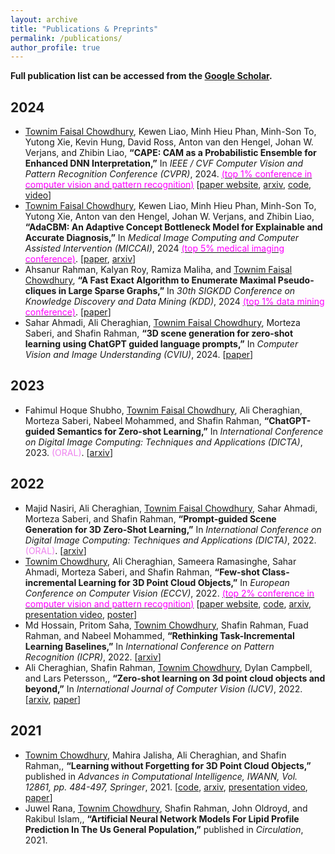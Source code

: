 ```yaml
---
layout: archive
title: "Publications & Preprints"
permalink: /publications/
author_profile: true
---
```


<!-- {% if author.googlescholar %}
  You can also find my articles on <u><a href="{{author.googlescholar}}">my Google Scholar profile</a>.</u>
{% endif %}

{% include base_path %}

{% for post in site.publications reversed %}
  {% include archive-single.html %}
{% endfor %} -->

**Full publication list can be accessed from the [Google Scholar](https://scholar.google.com/citations?user=Jwefna0AAAAJ&hl=en&authuser=1).**

## 2024
* <ins>Townim Faisal Chowdhury</ins>, Kewen Liao, Minh Hieu Phan, Minh-Son To, Yutong Xie, Kevin Hung, David Ross, Anton van den Hengel, Johan W. Verjans, and Zhibin Liao, **“CAPE: CAM as a Probabilistic Ensemble for Enhanced DNN Interpretation,”** In _IEEE / CVF Computer Vision and Pattern Recognition Conference (CVPR)_, 2024. [<span style="color:magenta">(top 1% conference in computer vision and pattern recognition)</span>](https://scholar.google.com.au/citations?view_op=top_venues&hl=en&vq=eng_computervisionpatternrecognition) [[paper website](https://openaccess.thecvf.com/content/CVPR2024/html/Chowdhury_CAPE_CAM_as_a_Probabilistic_Ensemble_for_Enhanced_DNN_Interpretation_CVPR_2024_paper.html), [arxiv](https://arxiv.org/abs/2404.02388), [code](https://github.com/AIML-MED/CAPE), [video](https://youtu.be/795LpFwni7c)] 
* <ins>Townim Faisal Chowdhury</ins>, Kewen Liao, Minh Hieu Phan, Minh-Son To, Yutong Xie, Anton van den Hengel, Johan W. Verjans, and Zhibin Liao, **“AdaCBM: An Adaptive Concept Bottleneck Model for Explainable and Accurate Diagnosis,”** In _Medical Image Computing and Computer Assisted Intervention (MICCAI)_, 2024 [<span style="color:magenta">(top 5% medical imaging conference)</span>](https://scholar.google.com/citations?view_op=top_venues&hl=en&vq=med_radiologymedicalimaging). [[paper](https://papers.miccai.org/miccai-2024/045-Paper3895.html), [arxiv](https://www.arxiv.org/abs/2408.02001)]
* Ahsanur Rahman, Kalyan Roy, Ramiza Maliha, and <ins>Townim Faisal Chowdhury</ins>, **“A Fast Exact Algorithm to Enumerate Maximal Pseudo-cliques in
Large Sparse Graphs,”** In _30th SIGKDD Conference on Knowledge Discovery and Data Mining (KDD)_, 2024 [<span style="color:magenta">(top 1% data mining conference)</span>](https://scholar.google.com.au/citations?view_op=top_venues&hl=en&vq=eng_datamininganalysis). [[paper](https://dl.acm.org/doi/10.1145/3637528.3672066)] 
* Sahar Ahmadi, Ali Cheraghian, <ins>Townim Faisal Chowdhury</ins>, Morteza Saberi, and Shafin Rahman, **“3D scene generation for zero-shot learning using ChatGPT guided language prompts,”** In _Computer Vision and Image Understanding (CVIU)_, 2024. [[paper](https://www.sciencedirect.com/science/article/pii/S1077314224002923)]

## 2023
* Fahimul Hoque Shubho, <ins>Townim Faisal Chowdhury</ins>, Ali Cheraghian, Morteza Saberi, Nabeel Mohammed, and Shafin Rahman, **“ChatGPT-guided Semantics for Zero-shot Learning,”** In _International Conference on Digital Image Computing: Techniques and Applications (DICTA)_, 2023. <span style="color:violet">(ORAL)</span>. [[arxiv](https://arxiv.org/pdf/2310.11657.pdf)] 

## 2022

* Majid Nasiri, Ali Cheraghian, <ins>Townim Faisal Chowdhury</ins>, Sahar Ahmadi, Morteza Saberi, and Shafin Rahman, **“Prompt-guided Scene Generation for 3D Zero-Shot Learning,”** In _International Conference on Digital Image Computing: Techniques and Applications (DICTA)_, 2022. <span style="color:violet">(ORAL)</span>. [[arxiv](https://arxiv.org/abs/2209.14690)] 
* <ins>Townim Chowdhury</ins>, Ali Cheraghian, Sameera Ramasinghe, Sahar Ahmadi, Morteza Saberi, and Shafin Rahman, **“Few-shot Class-incremental Learning for 3D Point Cloud Objects,”** In _European Conference on Computer Vision (ECCV)_, 2022. [<span style="color:magenta">(top 2% conference in computer vision and pattern recognition)</span>](https://scholar.google.com.au/citations?view_op=top_venues&hl=en&vq=eng_computervisionpatternrecognition) [[paper website](https://www.ecva.net/papers/eccv_2022/papers_ECCV/html/3641_ECCV_2022_paper.php), [code](https://github.com/townim-faisal/FSCIL-3D), [arxiv](https://arxiv.org/abs/2205.15225), [presentation video](https://drive.google.com/file/d/1MSxjX00gbtmlGycZ5MN3-I2e2DpsmmyH/view?usp=share_link), [poster](https://drive.google.com/file/d/1UpElr4wJRWPWaTrGmIHI3EDlzG7AvFMy/view?usp=share_link)]
* Md Hossain, Pritom Saha, <ins>Townim Chowdhury</ins>, Shafin Rahman, Fuad Rahman, and Nabeel Mohammed, **“Rethinking Task-Incremental Learning Baselines,”** In _International Conference on Pattern Recognition (ICPR)_, 2022. [[arxiv](https://arxiv.org/abs/2205.11367)]
* Ali Cheraghian, Shafin Rahman, <ins>Townim Chowdhury</ins>, Dylan Campbell, and Lars Petersson,, **“Zero-shot learning on 3d point cloud objects and beyond,”** In _International Journal of Computer Vision (IJCV)_, 2022. [[arxiv](https://arxiv.org/abs/2104.04980), [paper](https://link.springer.com/article/10.1007/s11263-022-01650-4)] 

## 2021
* <ins>Townim Chowdhury</ins>, Mahira Jalisha, Ali Cheraghian, and Shafin Rahman,, **“Learning without Forgetting for 3D Point Cloud Objects,”** published in _Advances in Computational Intelligence, IWANN, Vol. 12861, pp. 484-497, Springer_, 2021. [[code](https://github.com/townim-faisal/lwf-3D), [arxiv](https://arxiv.org/abs/2106.14275), [presentation video](http://iwann.ugr.es/virtuals2021/IWANN2021_073.mp4), [paper](https://link.springer.com/chapter/10.1007%2F978-3-030-85030-2_40)]
* Juwel Rana, <ins>Townim Chowdhury</ins>, Shafin Rahman, John Oldroyd, and Rakibul Islam,, **“Artificial Neural Network Models For Lipid Profile Prediction In The Us General Population,”** published in _Circulation_, 2021.
<!-- * Kalyan Roy, <ins>Townim Chowdhury</ins>, Ramiza Maliha, and Ahsanur Rahman, **“Quasi-Clique Enumerator (QCE): A Fast Algorithm to Enumerate Maximal Quasi-cliques in a Graph,”** (under review). -->
